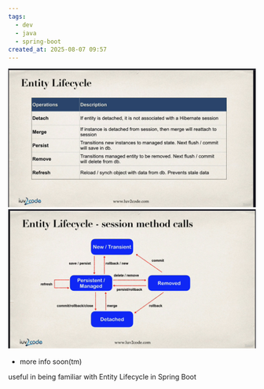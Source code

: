 ```yaml
---
tags:
  - dev
  - java
  - spring-boot
created_at: 2025-08-07 09:57
---
```

![](../../../attachments/Pasted%20image%2020250806101224.png)
![](../../../attachments/Pasted%20image%2020250806101313.png)
- more info soon(tm)


useful in being familiar with Entity Lifecycle in Spring Boot